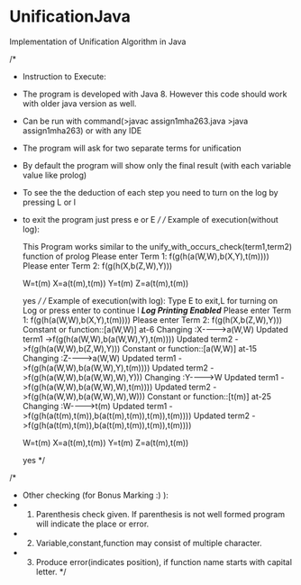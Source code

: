 # UnificationJava
Implementation of Unification Algorithm in Java

/*
 * Instruction to Execute:
 * The program is developed with Java 8. However this code should work with older java version as well.
 * Can be run with command(>javac assign1mha263.java		>java assign1mha263) or with any IDE
 * The program will ask for two separate terms for unification
 * By default the program will show only the final result (with each variable value like prolog)
 * To see the the deduction of each step you need to turn on the log by pressing L or l
 * to exit the program just press e or E
 */
/*
    Example of execution(without log):
    
    This Program works similar to the unify_with_occurs_check(term1,term2) function of prolog
	Please enter Term 1: 
	f(g(h(a(W,W),b(X,Y),t(m))))
	Please enter Term 2: 
	f(g(h(X,b(Z,W),Y)))
	
	W=t(m)
	X=a(t(m),t(m))
	Y=t(m)
	Z=a(t(m),t(m))
	
	yes
*/
/*
    Example of execution(with log):
 	Type E to exit,L for turning on Log or press enter to continue
	l
	*****Log Printing Enabled*****
	Please enter Term 1: 
	f(g(h(a(W,W),b(X,Y),t(m))))
	Please enter Term 2: 
	f(g(h(X,b(Z,W),Y)))
	Constant or function::[a(W,W)] at-6
	Changing   :X---->a(W,W)
	Updated term1 ->f(g(h(a(W,W),b(a(W,W),Y),t(m))))
	Updated term2 ->f(g(h(a(W,W),b(Z,W),Y)))
	Constant or function::[a(W,W)] at-15
	Changing   :Z---->a(W,W)
	Updated term1 ->f(g(h(a(W,W),b(a(W,W),Y),t(m))))
	Updated term2 ->f(g(h(a(W,W),b(a(W,W),W),Y)))
	Changing   :Y---->W
	Updated term1 ->f(g(h(a(W,W),b(a(W,W),W),t(m))))
	Updated term2 ->f(g(h(a(W,W),b(a(W,W),W),W)))
	Constant or function::[t(m)] at-25
	Changing   :W---->t(m)
	Updated term1 ->f(g(h(a(t(m),t(m)),b(a(t(m),t(m)),t(m)),t(m))))
	Updated term2 ->f(g(h(a(t(m),t(m)),b(a(t(m),t(m)),t(m)),t(m))))
	
	W=t(m)
	X=a(t(m),t(m))
	Y=t(m)
	Z=a(t(m),t(m))
	
	yes
 */

/*	
 * Other checking (for Bonus Marking :) ):
 * 1. Parenthesis check given. If parenthesis is not well formed program will indicate the place or error. 
 * 2. Variable,constant,function may consist of multiple character.
 * 3. Produce error(indicates position), if function name starts with capital letter.
 */
